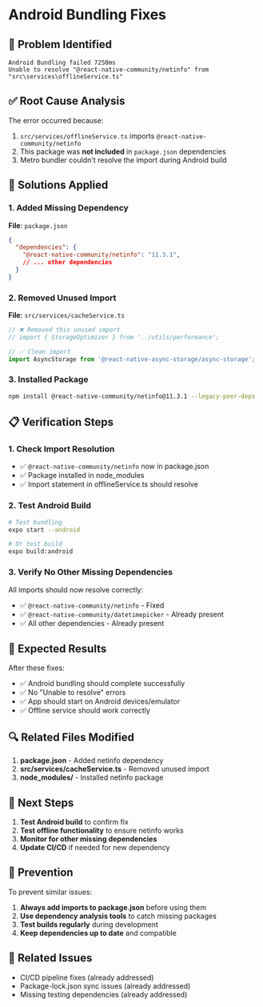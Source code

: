 # Android Bundling Fixes

## 🚨 Problem Identified
```
Android Bundling failed 7250ms
Unable to resolve "@react-native-community/netinfo" from "src\services\offlineService.ts"
```

## ✅ Root Cause Analysis
The error occurred because:
1. `src/services/offlineService.ts` imports `@react-native-community/netinfo`
2. This package was **not included** in `package.json` dependencies
3. Metro bundler couldn't resolve the import during Android build

## 🔧 Solutions Applied

### 1. Added Missing Dependency
**File**: `package.json`
```json
{
  "dependencies": {
    "@react-native-community/netinfo": "11.3.1",
    // ... other dependencies
  }
}
```

### 2. Removed Unused Import
**File**: `src/services/cacheService.ts`
```typescript
// ❌ Removed this unused import
// import { StorageOptimizer } from '../utils/performance';

// ✅ Clean import
import AsyncStorage from '@react-native-async-storage/async-storage';
```

### 3. Installed Package
```bash
npm install @react-native-community/netinfo@11.3.1 --legacy-peer-deps
```

## 📋 Verification Steps

### 1. Check Import Resolution
- ✅ `@react-native-community/netinfo` now in package.json
- ✅ Package installed in node_modules
- ✅ Import statement in offlineService.ts should resolve

### 2. Test Android Build
```bash
# Test bundling
expo start --android

# Or test build
expo build:android
```

### 3. Verify No Other Missing Dependencies
All imports should now resolve correctly:
- ✅ `@react-native-community/netinfo` - Fixed
- ✅ `@react-native-community/datetimepicker` - Already present
- ✅ All other dependencies - Already present

## 🎯 Expected Results

After these fixes:
- ✅ Android bundling should complete successfully
- ✅ No "Unable to resolve" errors
- ✅ App should start on Android devices/emulator
- ✅ Offline service should work correctly

## 🔍 Related Files Modified

1. **package.json** - Added netinfo dependency
2. **src/services/cacheService.ts** - Removed unused import
3. **node_modules/** - Installed netinfo package

## 🚀 Next Steps

1. **Test Android build** to confirm fix
2. **Test offline functionality** to ensure netinfo works
3. **Monitor for other missing dependencies**
4. **Update CI/CD** if needed for new dependency

## 📝 Prevention

To prevent similar issues:
1. **Always add imports to package.json** before using them
2. **Use dependency analysis tools** to catch missing packages
3. **Test builds regularly** during development
4. **Keep dependencies up to date** and compatible

## 🔗 Related Issues

- CI/CD pipeline fixes (already addressed)
- Package-lock.json sync issues (already addressed)
- Missing testing dependencies (already addressed)
